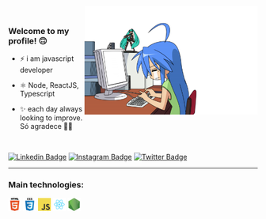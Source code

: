 <img align="right" src="https://raw.githubusercontent.com/lcaua/lcaua/master/image/anime-computer-png-9-Transparent-Images.png" width="350"/><br>

### Welcome to my profile! 🙃

- ⚡️ i am javascript developer

- ⚛️ Node, ReactJS, Typescript

- ✨ each day always looking to improve. Só agradece 🙏🙏
<br>

[![Linkedin Badge](https://img.shields.io/badge/-LinkedIn-blue?style=flat-square&logo=Linkedin&logoColor=white&link=https://www.linkedin.com/in/lcaua/)](https://www.linkedin.com/in/lcaua/) [![Instagram Badge](https://img.shields.io/badge/-Instagram-violet?style=flat-square&logo=Instagram&logoColor=white&link=https://www.instagram.com/_lucas_caua/)](https://www.instagram.com/_lucas_caua/) [![Twitter Badge](https://img.shields.io/badge/-Twitter-blue?style=flat-square&logo=Twitter&logoColor=white&link=https://www.twitter.com/Sugoi_Desuu/)](https://www.twitter.com/Sugoi_Desuu/) 


---

### Main technologies:
<p align="left">
<code><img title="HTML5" width="26px" src="https://raw.githubusercontent.com/github/explore/80688e429a7d4ef2fca1e82350fe8e3517d3494d/topics/html/html.png" /></code>
<code><img title="CSS3" width="26px" src="https://raw.githubusercontent.com/github/explore/80688e429a7d4ef2fca1e82350fe8e3517d3494d/topics/css/css.png" /></code>
<code><img title="JavaScript" width="26px" src="https://raw.githubusercontent.com/github/explore/80688e429a7d4ef2fca1e82350fe8e3517d3494d/topics/javascript/javascript.png" /></code>
<code><img title="React" width="26px" src="https://raw.githubusercontent.com/github/explore/80688e429a7d4ef2fca1e82350fe8e3517d3494d/topics/react/react.png" /></code>
<code><img title="JavaScript" width="26px" src="https://raw.githubusercontent.com/github/explore/80688e429a7d4ef2fca1e82350fe8e3517d3494d/topics/nodejs/nodejs.png"></code>


